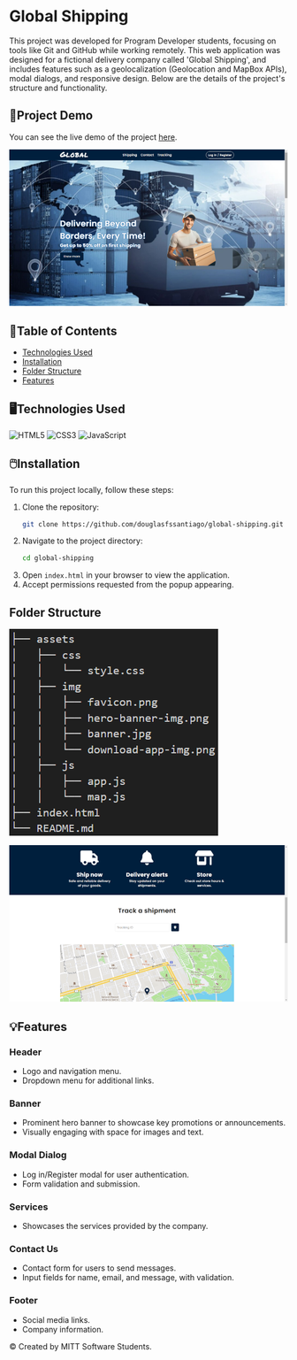 # Global Shipping

This project was developed for Program Developer students, focusing on tools like Git and GitHub while working remotely. This web application was designed for a fictional delivery company called 'Global Shipping', and includes features such as a geolocalization (Geolocation and MapBox APIs), modal dialogs, and responsive design. Below are the details of the project's structure and functionality.

## 🔗Project Demo
You can see the live demo of the project [here](https://douglasfssantiago.github.io/global-shipping/).

![](./assets/img/readme2.png)

## 📑Table of Contents
- [Technologies Used](#technologies-used)
- [Installation](#installation)
- [Folder Structure](#project-structure)
- [Features](#features)

## 🖥️Technologies Used
![HTML5](https://img.shields.io/badge/HTML-00A6E4?style=for-the-badge&logo=html5&logoColor=white)
![CSS3](https://img.shields.io/badge/CSS-0073E6?style=for-the-badge&logo=css3&logoColor=white)
![JavaScript](https://img.shields.io/badge/JavaScript-005D99?style=for-the-badge&logo=javascript&logoColor=white)

## 🖱️Installation
To run this project locally, follow these steps:
1. Clone the repository:
    ```sh
    git clone https://github.com/douglasfssantiago/global-shipping.git
    ```
2. Navigate to the project directory:
    ```sh
    cd global-shipping
    ```
3. Open `index.html` in your browser to view the application.
4. Accept permissions requested from the popup appearing.

## Folder Structure
![](./assets/img/readme-struct.png)


![](./assets/img/readme.png)

## 💡Features
### Header
- Logo and navigation menu.
- Dropdown menu for additional links.

### Banner 
- Prominent hero banner to showcase key promotions or announcements.
- Visually engaging with space for images and text.

### Modal Dialog
- Log in/Register modal for user authentication.
- Form validation and submission.

### Services
- Showcases the services provided by the company.

### Contact Us
- Contact form for users to send messages.
- Input fields for name, email, and message, with validation.

### Footer
- Social media links.
- Company information.

&copy; Created by MITT Software Students.